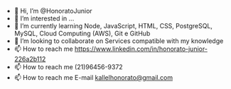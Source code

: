 - 👋 Hi, I’m @HonoratoJunior
- 👀 I’m interested in  ...
- 🌱 I’m currently learning Node, JavaScript, HTML, CSS, PostgreSQL, MySQL, Cloud Computing (AWS), Git e GitHub
- 💞️ I’m looking to collaborate on Services compatible with my knowledge
- 📫 How to reach me https://www.linkedin.com/in/honorato-junior-226a2b112
- 📫 How to reach me (21)96456-9372 
- 📫 How to reach me E-mail kallelhonorato@gmail.com
<!---
HonoratoJunior/HonoratoJunior is a ✨ special ✨ repository because its `README.md` (this file) appears on your GitHub profile.
You can click the Preview link to take a look at your changes.
--->
